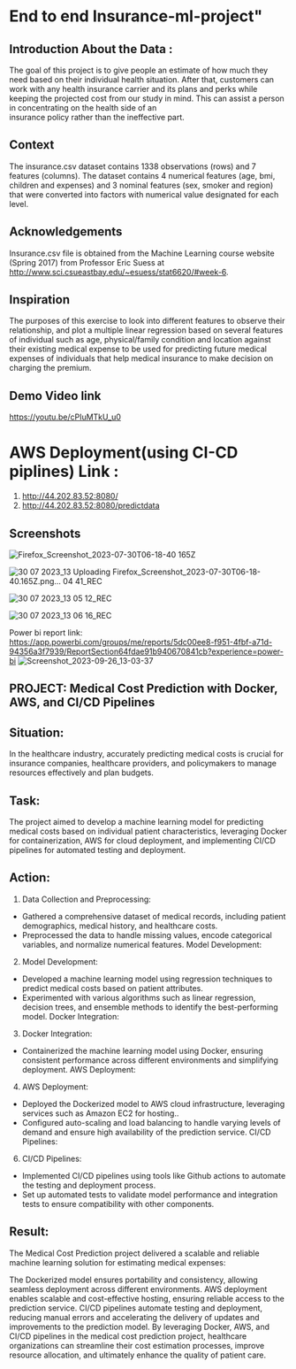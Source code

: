 # End to end Insurance-ml-project" 

 ## Introduction About the Data :
  The goal of this project is to give people an estimate of how much they need based on
  their individual health situation. After that, customers can work with any health 
  insurance carrier and its plans and perks while keeping the projected cost from our 
  study in mind. This can assist a person in concentrating on the health side of an   
  insurance policy rather than the ineffective part.

## Context
The insurance.csv dataset contains 1338 observations (rows) and 7 features (columns). The dataset contains 4 numerical features (age, bmi, children and expenses) and 3 nominal features (sex, smoker and region) that were converted into factors with numerical value designated for each level.

## Acknowledgements
Insurance.csv file is obtained from the Machine Learning course website (Spring 2017) from Professor Eric Suess at http://www.sci.csueastbay.edu/~esuess/stat6620/#week-6.

## Inspiration
The purposes of this exercise to look into different features to observe their relationship, and plot a multiple linear regression based on several features of individual such as age, physical/family condition and location against their existing medical expense to be used for predicting future medical expenses of individuals that help medical insurance to make decision on charging the premium.

## Demo Video link
https://youtu.be/cPIuMTkU_u0

# AWS Deployment(using CI-CD piplines) Link :
1. http://44.202.83.52:8080/
2. http://44.202.83.52:8080/predictdata

## Screenshots


![Firefox_Screenshot_2023-07-30T06-18-40 165Z](https://github.com/extremeVinay/insurance-ml-project/assets/105208245/72ea0ad3-f6b4-402c-9b12-6671f90561b0)


![30 07 2023_13 ![Uploading Firefox_Screenshot_2023-07-30T06-18-40.165Z.png…]()
04 41_REC](https://github.com/extremeVinay/insurance-ml-project/assets/105208245/0b305da0-37ce-421c-a8d9-7b73416347bf)

![30 07 2023_13 05 12_REC](https://github.com/extremeVinay/insurance-ml-project/assets/105208245/5f601ccc-9412-4680-840c-dc3d6277d5df)

![30 07 2023_13 06 16_REC](https://github.com/extremeVinay/insurance-ml-project/assets/105208245/b2efb238-dad5-4f83-8271-3aa865aa86d9)


Power bi report link: https://app.powerbi.com/groups/me/reports/5dc00ee8-f951-4fbf-a71d-94356a3f7939/ReportSection64fdae91b940670841cb?experience=power-bi
![Screenshot_2023-09-26_13-03-37](https://github.com/extremeVinay/insurance-ml-project/assets/105208245/304a8d80-de21-4977-b94d-19d41e1b0352)



## PROJECT: Medical Cost Prediction with Docker, AWS, and CI/CD Pipelines

## Situation:
In the healthcare industry, accurately predicting medical costs is crucial for insurance companies, healthcare providers, and policymakers to manage resources effectively and plan budgets.

## Task:
The project aimed to develop a machine learning model for predicting medical costs based on individual patient characteristics, leveraging Docker for containerization, AWS for cloud deployment, and implementing CI/CD pipelines for automated testing and deployment.

## Action:

1) Data Collection and Preprocessing:

- Gathered a comprehensive dataset of medical records, including patient demographics, medical history, and healthcare costs.
- Preprocessed the data to handle missing values, encode categorical variables, and normalize numerical features.
Model Development:

2) Model Development:
- Developed a machine learning model using regression techniques to predict medical costs based on patient attributes.
- Experimented with various algorithms such as linear regression, decision trees, and ensemble methods to identify the best-performing model.
Docker Integration:

3) Docker Integration: 
- Containerized the machine learning model using Docker, ensuring consistent performance across different environments and simplifying deployment.
AWS Deployment:

4) AWS Deployment:
- Deployed the Dockerized model to AWS cloud infrastructure, leveraging services such as Amazon EC2 for hosting..
- Configured auto-scaling and load balancing to handle varying levels of demand and ensure high availability of the prediction service.
CI/CD Pipelines:

6) CI/CD Pipelines:
- Implemented CI/CD pipelines using tools like Github actions to automate the testing and deployment process.
- Set up automated tests to validate model performance and integration tests to ensure compatibility with other components.

## Result:
The Medical Cost Prediction project delivered a scalable and reliable machine learning solution for estimating medical expenses:

The Dockerized model ensures portability and consistency, allowing seamless deployment across different environments.
AWS deployment enables scalable and cost-effective hosting, ensuring reliable access to the prediction service.
CI/CD pipelines automate testing and deployment, reducing manual errors and accelerating the delivery of updates and improvements to the prediction model.
By leveraging Docker, AWS, and CI/CD pipelines in the medical cost prediction project, healthcare organizations can streamline their cost estimation processes, improve resource allocation, and ultimately enhance the quality of patient care.












